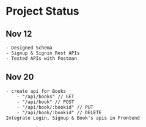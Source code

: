 # Project Status

## Nov 12

    - Designed Schema
    - Signup & Signin Rest APIs
    - Tested APIs with Postman

## Nov 20

    - create api for Books
        - "/api/books" // GET
        - "/api/book" // POST
        - "/api/book/:bookid" // PUT
        - "/api/book/:bookid" // DELETE
    Integrate Login, Signup & Book's apis in Frontend
